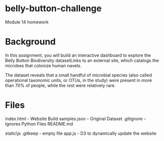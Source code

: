 # belly-button-challenge
Module 14 homework


# Background
In this assignment, you will build an interactive dashboard to explore the Belly Button Biodiversity datasetLinks to an external site, which catalogs the microbes that colonize human navels.

The dataset reveals that a small handful of microbial species (also called operational taxonomic units, or OTUs, in the study) were present in more than 70% of people, while the rest were relatively rare.

# Files
index.html - Website Build
samples.json - Original Dataset
.gitignore - Ignores Python Files
README.md

static\js
    .gitkeep - empty file
    app.js - D3 to dynamically update the website


